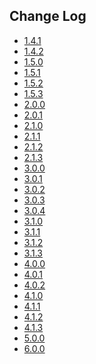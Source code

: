 <!--
Licensed to the Apache Software Foundation (ASF) under one
or more contributor license agreements.  See the NOTICE file
distributed with this work for additional information
regarding copyright ownership.  The ASF licenses this file
to you under the Apache License, Version 2.0 (the
"License"); you may not use this file except in compliance
with the License.  You may obtain a copy of the License at

  http://www.apache.org/licenses/LICENSE-2.0

Unless required by applicable law or agreed to in writing,
software distributed under the License is distributed on an
"AS IS" BASIS, WITHOUT WARRANTIES OR CONDITIONS OF ANY
KIND, either express or implied.  See the License for the
specific language governing permissions and limitations
under the License.
-->

## Change Log

- [1.4.1](./CHANGELOG/1.4.1.md)
- [1.4.2](./CHANGELOG/1.4.2.md)
- [1.5.0](./CHANGELOG/1.5.0.md)
- [1.5.1](./CHANGELOG/1.5.1.md)
- [1.5.2](./CHANGELOG/1.5.2.md)
- [1.5.3](./CHANGELOG/1.5.3.md)
- [2.0.0](./CHANGELOG/2.0.0.md)
- [2.0.1](./CHANGELOG/2.0.1.md)
- [2.1.0](./CHANGELOG/2.1.0.md)
- [2.1.1](./CHANGELOG/2.1.1.md)
- [2.1.2](./CHANGELOG/2.1.2.md)
- [2.1.3](./CHANGELOG/2.1.3.md)
- [3.0.0](./CHANGELOG/3.0.0.md)
- [3.0.1](./CHANGELOG/3.0.1.md)
- [3.0.2](./CHANGELOG/3.0.2.md)
- [3.0.3](./CHANGELOG/3.0.3.md)
- [3.0.4](./CHANGELOG/3.0.4.md)
- [3.1.0](./CHANGELOG/3.1.0.md)
- [3.1.1](./CHANGELOG/3.1.1.md)
- [3.1.2](./CHANGELOG/3.1.2.md)
- [3.1.3](./CHANGELOG/3.1.3.md)
- [4.0.0](./CHANGELOG/4.0.0.md)
- [4.0.1](./CHANGELOG/4.0.1.md)
- [4.0.2](./CHANGELOG/4.0.2.md)
- [4.1.0](./CHANGELOG/4.1.0.md)
- [4.1.1](./CHANGELOG/4.1.1.md)
- [4.1.2](./CHANGELOG/4.1.2.md)
- [4.1.3](./CHANGELOG/4.1.3.md)
- [5.0.0](./CHANGELOG/5.0.0.md)
- [6.0.0](./CHANGELOG/6.0.0.md)
